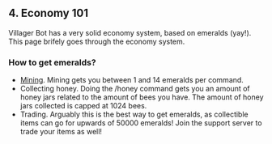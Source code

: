 ## 4. Economy 101

Villager Bot has a very solid economy system, based on emeralds (yay!). This page brifely goes through the economy system.

### How to get emeralds?

- [Mining](5-mining.md). Mining gets you between 1 and 14 emeralds per command. 
- Collecting honey. Doing the /honey command gets you an amount of honey jars related to the amount of bees you have. The amount of honey jars collected is capped at 1024 bees. 
- Trading. Arguably this is the best way to get emeralds, as collectible items can go for upwards of 50000 emeralds! Join the support server to trade your items as well!

